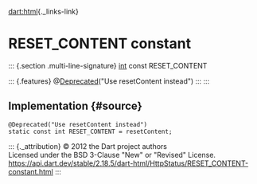 [dart:html](../../dart-html/dart-html-library){._links-link}

RESET\_CONTENT constant
=======================

::: {.section .multi-line-signature}
[int](../../dart-core/int-class) const RESET\_CONTENT

::: {.features}
@[Deprecated](../../dart-core/deprecated-class)(\"Use resetContent
instead\")
:::
:::

Implementation {#source}
--------------

``` {.language-dart data-language="dart"}
@Deprecated("Use resetContent instead")
static const int RESET_CONTENT = resetContent;
```

::: {._attribution}
© 2012 the Dart project authors\
Licensed under the BSD 3-Clause \"New\" or \"Revised\" License.\
<https://api.dart.dev/stable/2.18.5/dart-html/HttpStatus/RESET_CONTENT-constant.html>
:::
